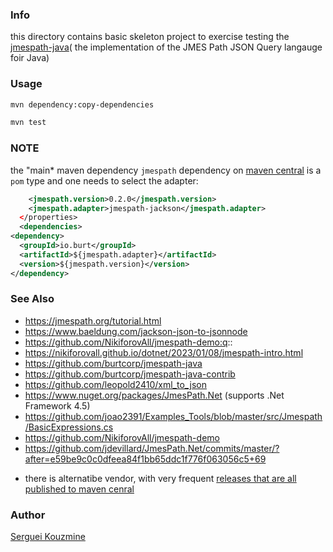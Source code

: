 ### Info
this directory contains basic skeleton project to exercise testing the [jmespath-java](https://github.com/burtcorp/jmespath-java)( the
implementation of the JMES Path JSON Query langauge foir Java)

### Usage

```sh
mvn dependency:copy-dependencies
```
```sh
mvn test
```
### NOTE

the "main* maven dependency `jmespath` dependency on [maven central](https://mvnrepository.com/artifact/io.burt/jmespath) is a `pom` type and one needs to select the adapter:
```XML
    <jmespath.version>0.2.0</jmespath.version>
    <jmespath.adapter>jmespath-jackson</jmespath.adapter>
  </properties>
  <dependencies>
<dependency>
  <groupId>io.burt</groupId>
  <artifactId>${jmespath.adapter}</artifactId>
  <version>${jmespath.version}</version>
</dependency>
```

### See Also
   * https://jmespath.org/tutorial.html
   * https://www.baeldung.com/jackson-json-to-jsonnode
   * https://github.com/NikiforovAll/jmespath-demo:q::
   * https://nikiforovall.github.io/dotnet/2023/01/08/jmespath-intro.html
   * https://github.com/burtcorp/jmespath-java
   * https://github.com/burtcorp/jmespath-java-contrib
   * https://github.com/leopold2410/xml_to_json
   * https://www.nuget.org/packages/JmesPath.Net (supports .Net Framework 4.5)
   * https://github.com/joao2391/Examples_Tools/blob/master/src/Jmespath/BasicExpressions.cs
   * https://github.com/NikiforovAll/jmespath-demo
   * https://github.com/jdevillard/JmesPath.Net/commits/master/?after=e59be9c0c0dfeea84f1bb65ddc1f776f063056c5+69
 -  there is alternatibe vendor, with very frequent [releases that are all published to maven cenral](https://mvnrepository.com/artifact/com.amazonaws/jmespath-java)

### Author
[Serguei Kouzmine](kouzmine_serguei@yahoo.com)
